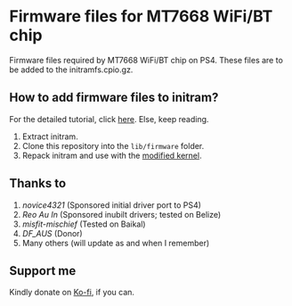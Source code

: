 # Firmware files for MT7668 WiFi/BT chip
Firmware files required by MT7668 WiFi/BT chip on PS4. These files are to be added to the initramfs.cpio.gz.

## How to add firmware files to initram?
For the detailed tutorial, click [here](https://ps4linux.com/ps4-mt7668-wifi-bluetooth-kernel-drivers#How_to_build_initram_with_MT7668_WiFi_Bluetooth_firmware_files). Else, keep reading.
1. Extract initram.
2. Clone this repository into the `lib/firmware` folder.
3. Repack initram and use with the [modified kernel](https://ps4linux.com/ps4-mt7668-wifi-bluetooth-kernel-drivers#Requirements).

## Thanks to
1. *novice4321* (Sponsored initial driver port to PS4)
2. *Reo Au In* (Sponsored inubilt drivers; tested on Belize)
3. *misfit-mischief* (Tested on Baikal)
4. *DF_AUS* (Donor)
5. Many others (will update as and when I remember)

## Support me
Kindly donate on [Ko-fi](https://ko-fi.com/noob404), if you can.
